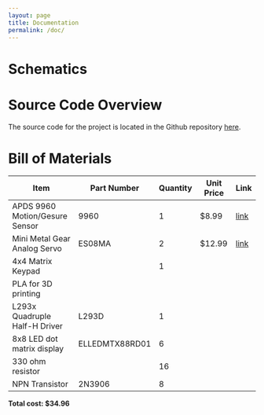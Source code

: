 ```yaml
---
layout: page
title: Documentation
permalink: /doc/
---
```


# Schematics
<!-- Include images of the schematics for your system. They should follow best practices for schematic drawings with all parts and pins clearly labeled. You may draw your schematics either with a software tool or neatly by hand. -->

# Source Code Overview
<!-- This section should include information to describe the organization of the code base and highlight how the code connects. -->

The source code for the project is located in the Github repository [here](https://github.com/joshbrake/example-project-portfolio/tree/main/src).

# Bill of Materials
<!-- The bill of materials should include all the parts used in your project along with the prices and links.  -->

| Item | Part Number | Quantity | Unit Price | Link |
| ---- | ----------- | ----- | ---- | ---- |
| APDS 9960 Motion/Gesure Sensor |  9960 | 1 | $8.99 |  [link](https://www.adafruit.com/product/3317](https://www.amazon.com/HiLetgo-APDS-9960-Recognition-Direction-Proximity/dp/B01NACU412/ref=sr_1_1_sspa?keywords=APDS-9960&qid=1698479866&sr=8-1-spons&sp_csd=d2lkZ2V0TmFtZT1zcF9hdGY&psc=1)https://www.amazon.com/HiLetgo-APDS-9960-Recognition-Direction-Proximity/dp/B01NACU412/ref=sr_1_1_sspa?keywords=APDS-9960&qid=1698479866&sr=8-1-spons&sp_csd=d2lkZ2V0TmFtZT1zcF9hdGY&psc=1) |
| Mini Metal Gear Analog Servo |  ES08MA | 2 | $12.99 |  [link](https://www.amazon.com/ES08MA-Metal-Analog-Servo-Model/dp/B09SPLXDN4?th=1) |
| 4x4 Matrix Keypad |   | 1 |  |   |
| PLA for 3D printing |   |  |  |   |
| L293x Quadruple Half-H Driver  |  L293D | 1 |  |   |
| 8x8 LED dot matrix display | ELLEDMTX88RD01  | 6 |  |   |
| 330 ohm resistor |   | 16 |  |   |
| NPN Transistor |  2N3906 | 8 |  |   |



**Total cost: $34.96**
